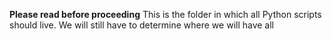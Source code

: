 **Please read before proceeding**
This is the folder in which all Python scripts should live. We will still have to determine where we will have all 